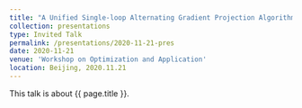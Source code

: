```yaml
---
title: "A Unified Single-loop Alternating Gradient Projection Algorithm for Nonconvex-Concave and Convex-Nonconcave Minimax Problems"
collection: presentations
type: Invited Talk
permalink: /presentations/2020-11-21-pres
date: 2020-11-21
venue: 'Workshop on Optimization and Application'
location: Beijing, 2020.11.21
---
```


This talk is about {{ page.title }}.
